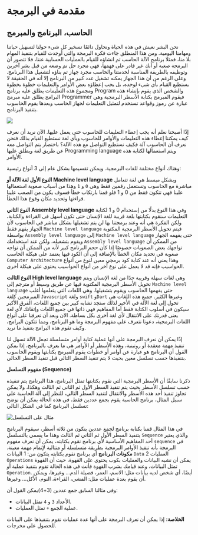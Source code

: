 # مقدمة في البرمجة

## الحاسب، البرنامج والمبرمج

نحن البشر نعيش في هذه الحياة ونحاول دائمًا تسخير كل شيء حولنا لتسهيل حياتنا ومهامنا اليومية. ومن هذا المنطلق جاءت فكرة البرمجة والتي أوجدت للقيام بتنفيذ المهام بلا منا، فمثلا برنامج الآلة الحاسب تم انشاؤه للقيام بالعمليات الحسابية عننا، فلا تتصور أن البرمجة صعبة أو أنك غير قادر على فهمها، فهي مجرد حل تم وضعه من قبل بشر آخرين وتوظيفه بالطريقة المناسبة لخدمتنا والحاسب مجرد جهاز تم بناؤه لتشغيل هذا البرنامج. وعلى الرغم من أن هذا الجهاز يمكنه تشغيل عدد كبير من البرنامج إلا أنه في الحقيقة لا يستطيع القيام بأي شيء لوحده، بل يجب إعطاؤه بعض الأوامر والتعليمات خطوة بخطوة ومجموع هذه التعليمات يطلق عليه برنامج Program والشخص الذي يقوم بإنشاء هذه البرامج يطلق عليه مبرمج Programmer فيقوم المبرمج بكتابة الأسطر البرمجية وهي عبارة عن رموز وقواعد تستخدم لتمثيل التعليمات لجهاز الحاسب وبعدها يقوم الحاسوب بتنفيذ البرنامج.

![](https://paper-attachments.dropbox.com/s_D6BDA03C95D7BBDC759A18374E53B77EDBA68CB045630A9AFAADE69BF52343B5_1639265318034_image.png)


إذًا أصبحنا نعلم أنه يجب إعطاء التعليمات للحاسوب حتى يعمل عليها. الآن نريد أن نعرف كيف يمكننا إعطاء هذه التعليمات والأوامر للحاسوب وبأي لغة نستطيع القيام بذلك فنحن نعرف أن الحاسوب آلة فكيف نستطيع التواصل مع هذه الآلة؟ باختصار يتم التواصل معه عن طريق لغة ويطلق عليها Programming language ويتم استعمالها لكتابة هذه الأوامر.

وهناك أنواع مختلفة للغات البرمجية. ويمكن تقسيمها بشكل عام إلى 3 أنواع رئيسية:

**النوع الأول لغة الآلة أو Machine level language** وبشكل مبسط هي لغة تتعامل مباشرة مع الحاسوب وتستعمل رقمين فقط وهي `0` و `1` وهذا من أسباب صعوبة استعمالها علينا فهي تتكون فقط من 0 و 1 فلو قمنا بارتكاب خطأ فسوف يكون من الصعب علينا قراءتها وتحديد مكان وقوع هذا الخطأ.

**النوع الثاني Assembly level language** وفي هذا النوع بدلًا من إستخدام 0 و 1 لكتابة التعليمات سنقوم بكتابتها بلغة قريبة للغة الإنسان حتى تكون أسهل في القراءة والكتابة، ولكن الفكرة هي أنه وعند برمجتنا بها لن يتم تشغيلها بشكل مباشر في الحاسوب لأن الجهاز يفهم فقط `Machine level language` فيتم تحويل الأسطر البرمجية المكتوبة بواسطة `Assembly level language` إلى `Machine level language` حتى يفهمه الجهاز ويقوم بتشغيله، ولكن عند استخدامك `Assembly level language` من الممكن أن تواجهك بعض الصعوبات خصوصًا إذا كان حجم البرنامج كبير لأنه من الممكن أن تواجه صعوبة في تحديد مكان الخطأ بالإضافة إلى أن الكود فيها يعتمد على هيكلة الحاسب `Computer Architecture` وهذا يعني أنه عند كتابة كود برمجي معين لنوع من أنواع الحواسيب فإنه قد لا يعمل على نوع آخر من أنواع الحواسيب يحتوي على هيكلة أخرى.

**النوع الثالث High level language** وهي لغات سهلة وقريبة جدًا من لغة الإنسان ويتم تحويل الأسطر البرمجية المكتوبة فيها عن طريق وسيط أو مترجم إلى `Machine level language` حتى يفهمها الحاسوب ويقوم بتشغيلها.
وهي اللغات التي يتعلمها أغلب المبرمجين كلغة `Javascript` ولغة `swift` و`Dart` وغيرها الكثير. جميع هذه اللغات هي تحول إلى لغة الآلة في الأخير لذلك ستجد تشابه كبير بين جميع اللغات، الفرق الأكبر سيكون في أسلوب الكتابة فقط أما المفاهيم فهي ذاتها في جميع اللغات وإتقانك لأي لغة يعني قدرتك على الانتقال لأي لغة أخرى بكل بساطة.
الان وبعد أن تعرفنا على أنواع اللغات البرمجية، دعونا نتعرف على مفهوم البرمجة وما هو البرنامج، ومما تتكون البرامج، وكيف تقوم هذه البرامج بتنفيذ ما نريد.

إذًا يمكن أن نعرف البرمجة على أنها عملية كتابة أوامر متسلسلة تجعل الآلة تسهل لنا تنفيذ مهمة معقدة أو روتينية، وهذه الأسطر أو الأوامر هي ما يعرف بالبرنامج، إذا يمكن القول أن البرنامج هو عبارة عن أوامر أو خطوات يقوم المبرمج بكتابتها ويقوم الحاسوب بتنفيذها حسب تسلسل معين بحيث لا يتم تنفيذ السطر التالي قبل تنفيذ السطر الحالي.

**مفهوم التسلسل (Sequence)**

ذكرنا سابقًا أن الأسطر البرمجية التي نقوم بكتابتها تمثل البرنامج، هذا البرنامج يتم تنفيذه حسب تسلسل الأسطر بحيث يتم تنفيذ السطر الأول ثم الثاني ثم الثالث وهكذا، ولا يمكن تجاوز تنفيذ أحد هذه الأسطر والانتقال لتنفيذ السطر التالي، للنظر إلى آلة الحاسبة على سبيل المثال، برنامج الحاسبة يقوم بجمع عددين فقط، في هذه الحالة يمكن أن نوضح تسلسل البرنامج كما في الشكل التالي:

![مثال على التسلسل](https://paper-attachments.dropbox.com/s_BBB942E465BC1AA5A5CAD6DB5E2542F2F1B94E2EE4D9199AC972250223F6BA0D_1634801878561_Screen+Shot+1443-03-15+at+9.53.19+AM.png)


في هذا المثال قمنا بكتابة برنامج لجمع عددين يتكون من ثلاثة أسطر، سيقوم البرنامج بتنفيذ السطر الأول ثم الثاني ثم الثالث وهذا ما يسمى بالتسلسل `Sequence` والذي يعتبر أحد المفاهيم الأساسية لأي برنامج نقوم بكتابته، يمكن أن نعرف مفهوم `sequence` في البرمجة بأنه تنفيذ الأوامر البرمجية بطريقة متسلسلة أو متتالية لإتمام مهمة معينة.
**مكونات البرنامج**
أي برنامج نقوم بكتابته يتكون من:
1 البيانات `Data`
2 العمليات `Operations`
يمكن أن نشبه البيانات والعمليات بكوب يحتوي على القهوة، حيث أن القهوة تمثل البيانات، وعند قيامك بشرب القهوة فأنت في هذه الحالة تقوم بتنفيذ عملية أو `Operation`.
أيضًا، أي شخص لديه بيانات مثل: الاسم، العمر، فصيلة الدم… وغيرها، ويمكن أن يقوم بعدة عمليات مثل: المشي، القراءة، النوم، الأكل… وغيرها.

وفي مثالنا السابق جمع عددين (3+4)يمكن القول أن:

- الأعداد `3` و `4` تمثل البيانات.
- عملية الجمع `+` تمثل العمليات.

**الخلاصة:**
إذا يمكن أن نعرف البرمجة على أنها عدة عمليات نقوم بتنفيذها على البيانات للحصول على مخرجات.
